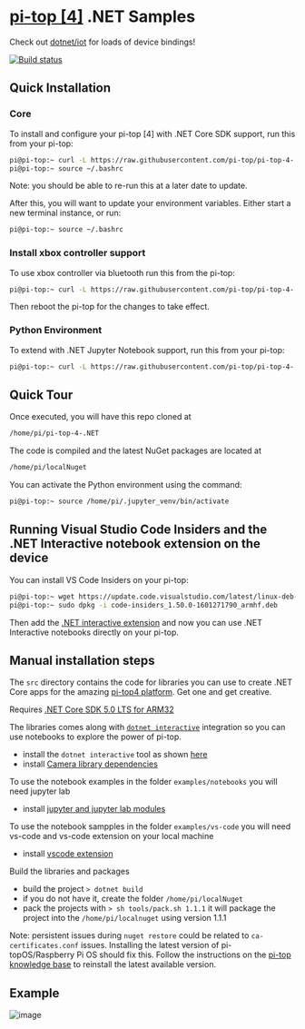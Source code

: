 # [pi-top \[4\]](https://www.pi-top.com/products/pi-top-4) .NET Samples

Check out [dotnet/iot](https://github.com/dotnet/iot) for loads of device bindings!

[![Build status](https://ci.appveyor.com/api/projects/status/dcv5pwhl9n1vt8pi/branch/master?svg=true)](https://ci.appveyor.com/project/pi-top/pi-top-4-net-core-api/branch/master)

## Quick Installation
### Core
To install and configure your pi-top [4] with .NET Core SDK support, run this from your pi-top:
```sh
pi@pi-top:~ curl -L https://raw.githubusercontent.com/pi-top/pi-top-4-.NET/master/setup.sh | bash
pi@pi-top:~ source ~/.bashrc
```

Note: you should be able to re-run this at a later date to update.

After this, you will want to update your environment variables. Either start a new terminal instance, or run:
```sh
pi@pi-top:~ source ~/.bashrc
```

### Install xbox controller support
To use xbox controller via bluetooth run this from the pi-top:
```sh
pi@pi-top:~ curl -L https://raw.githubusercontent.com/pi-top/pi-top-4-.NET/master/setup-xbox-controller.sh | bash
```
Then reboot the pi-top for the changes to take effect.

### Python Environment
To extend with .NET Jupyter Notebook support, run this from your pi-top:
```sh
pi@pi-top:~ curl -L https://raw.githubusercontent.com/pi-top/pi-top-4-.NET/master/setup-jupyter.sh | bash
```

## Quick Tour
Once executed, you will have this repo cloned at
```sh
/home/pi/pi-top-4-.NET
```

The code is compiled and the latest NuGet packages are located at
```sh
/home/pi/localNuget
```

You can activate the Python environment using the command:
```sh
pi@pi-top:~ source /home/pi/.jupyter_venv/bin/activate
```

## Running Visual Studio Code Insiders and the .NET Interactive notebook extension on the device

You can install VS Code Insiders on your pi-top:
```sh
pi@pi-top:~ wget https://update.code.visualstudio.com/latest/linux-deb-armhf/insider -O code-insiders_1.50.0-1601271790_armhf.deb
pi@pi-top:~ sudo dpkg -i code-insiders_1.50.0-1601271790_armhf.deb
```
Then add the [.NET interactive extension](https://github.com/dotnet/interactive#visual-studio-code) and now you can use .NET Interactive notebooks directly on your pi-top.

## Manual installation steps

The `src` directory contains the code for libraries you can use to create .NET Core apps for the amazing [pi-top4 platform](https://www.pi-top.com/products/pi-top-4). Get one and get creative.

Requires [.NET Core SDK 5.0 LTS for ARM32](./docs/install-dotnet-sdk.md)

The libraries comes along with [`dotnet interactive`](https://github.com/dotnet/interactive/) integration so you can use notebooks to explore the power of pi-top.

 * install the `dotnet interactive` tool as shown [here](./docs/install-dotnet-interactive.md) 
 * install [Camera library dependencies](./docs/install-camera-dependencies.md)

To use the notebook examples in the folder `examples/notebooks` you will need jupyter lab 
* install [jupyter and jupyter lab modules](./docs/install-jupyter.md)

To use the notebook sampples in the folder `examples/vs-code` you will need vs-code and vs-code extension on your local machine
* install [vscode extension](./docs/vscode-extension.md)

Build the libraries and packages

 * build the project `> dotnet build`
 * if you do not have it, create the folder `/home/pi/localNuget`
 * pack the projects with `> sh tools/pack.sh 1.1.1` it will package the project into the `/home/pi/localnuget` using version 1.1.1

Note: persistent issues during `nuget restore` could be related to `ca-certificates.conf` issues. Installing the latest version of pi-topOS/Raspberry Pi OS should fix this. Follow the instructions on the [pi-top knowledge base](https://knowledgebase.pi-top.com/knowledge/sdcard) to reinstall the latest available version.

## Example

![image](https://user-images.githubusercontent.com/375556/80700336-71322400-8ad5-11ea-8eb1-6122c9cac554.png)
